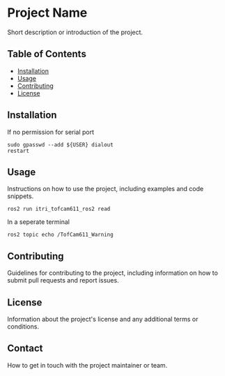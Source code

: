 # Project Name

Short description or introduction of the project.

## Table of Contents

- [Installation](#installation)
- [Usage](#usage)
- [Contributing](#contributing)
- [License](#license)

## Installation

If no permission for serial port

```
sudo gpasswd --add ${USER} dialout
restart
```

## Usage

Instructions on how to use the project, including examples and code snippets.

```
ros2 run itri_tofcam611_ros2 read
```

In a seperate terminal

```
ros2 topic echo /TofCam611_Warning
```

## Contributing

Guidelines for contributing to the project, including information on how to submit pull requests and report issues.

## License

Information about the project's license and any additional terms or conditions.

## Contact

How to get in touch with the project maintainer or team.
